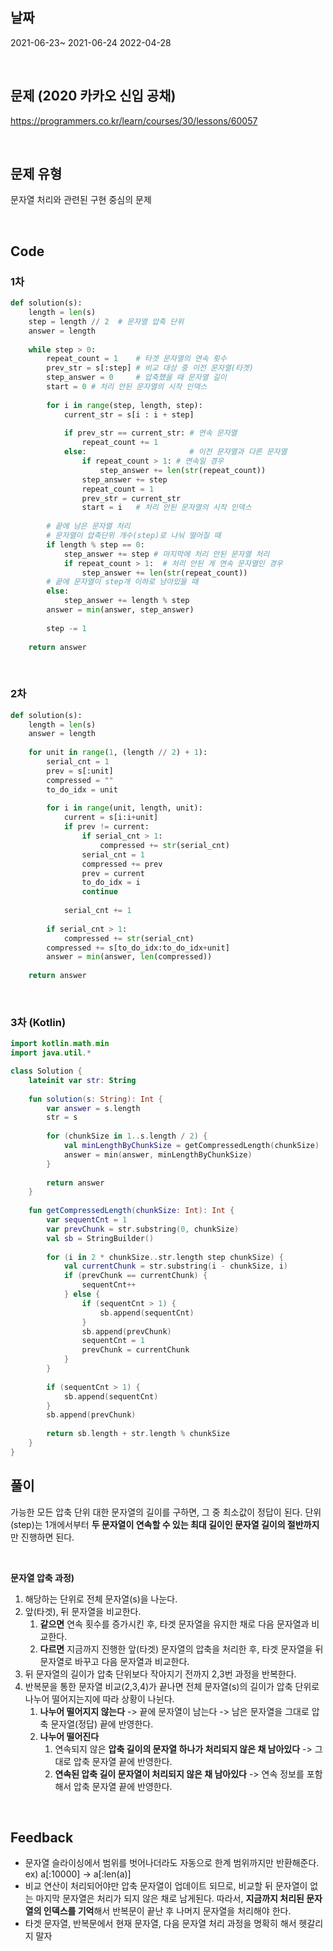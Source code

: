 ## 날짜
2021-06-23~ 2021-06-24
2022-04-28

<br>

## 문제 (2020 카카오 신입 공채)
https://programmers.co.kr/learn/courses/30/lessons/60057

<br>

## 문제 유형
문자열 처리와 관련된 구현 중심의 문제

<br>

## Code

### 1차

```python
def solution(s):
    length = len(s)
    step = length // 2  # 문자열 압축 단위
    answer = length
    
    while step > 0:
        repeat_count = 1    # 타겟 문자열의 연속 횟수
        prev_str = s[:step] # 비교 대상 중 이전 문자열(타겟)
        step_answer = 0     # 압축했을 때 문자열 길이
        start = 0 # 처리 안된 문자열의 시작 인덱스
        
        for i in range(step, length, step):
            current_str = s[i : i + step]
            
            if prev_str == current_str: # 연속 문자열
                repeat_count += 1
            else:                       # 이전 문자열과 다른 문자열
                if repeat_count > 1: # 연속일 경우 
                    step_answer += len(str(repeat_count))
                step_answer += step 
                repeat_count = 1
                prev_str = current_str
                start = i   # 처리 안된 문자열의 시작 인덱스
                
        # 끝에 남은 문자열 처리
        # 문자열이 압축단위 개수(step)로 나눠 떨어질 때
        if length % step == 0:
            step_answer += step # 마지막에 처리 안된 문자열 처리
            if repeat_count > 1:  # 처리 안된 게 연속 문자열인 경우
                step_answer += len(str(repeat_count))
        # 끝에 문자열이 step개 이하로 남아있을 때
        else:
            step_answer += length % step
        answer = min(answer, step_answer)
            
        step -= 1
    
    return answer
```
<br>

### 2차

```python
def solution(s):
    length = len(s)
    answer = length
    
    for unit in range(1, (length // 2) + 1):
        serial_cnt = 1
        prev = s[:unit]
        compressed = ""
        to_do_idx = unit
        
        for i in range(unit, length, unit):
            current = s[i:i+unit]
            if prev != current:
                if serial_cnt > 1:
                    compressed += str(serial_cnt)
                serial_cnt = 1
                compressed += prev
                prev = current
                to_do_idx = i
                continue
            
            serial_cnt += 1
        
        if serial_cnt > 1:
            compressed += str(serial_cnt)
        compressed += s[to_do_idx:to_do_idx+unit]
        answer = min(answer, len(compressed))
                
    return answer
```
<br>

### 3차 (Kotlin)
```kotlin
import kotlin.math.min
import java.util.*

class Solution {
    lateinit var str: String
    
    fun solution(s: String): Int {
        var answer = s.length
        str = s
        
        for (chunkSize in 1..s.length / 2) {
            val minLengthByChunkSize = getCompressedLength(chunkSize)
            answer = min(answer, minLengthByChunkSize)
        }
        
        return answer
    }
    
    fun getCompressedLength(chunkSize: Int): Int {
        var sequentCnt = 1
        var prevChunk = str.substring(0, chunkSize)
        val sb = StringBuilder()
        
        for (i in 2 * chunkSize..str.length step chunkSize) {
            val currentChunk = str.substring(i - chunkSize, i)
            if (prevChunk == currentChunk) {
                sequentCnt++
            } else {
                if (sequentCnt > 1) {
                    sb.append(sequentCnt)
                } 
                sb.append(prevChunk)
                sequentCnt = 1
                prevChunk = currentChunk
            }
        }
        
        if (sequentCnt > 1) {
            sb.append(sequentCnt)
        }
        sb.append(prevChunk)
        
        return sb.length + str.length % chunkSize
    }
}
```

## 풀이
가능한 모든 압축 단위 대한 문자열의 길이를 구하면, 그 중 최소값이 정답이 된다.
단위(step)는 1개에서부터 **두 문자열이 연속할 수 있는 최대 길이인 문자열 길이의 절반까지**만 진행하면 된다.

<br>

**문자열 압축 과정)**
1. 해당하는 단위로 전체 문자열(s)을 나눈다. 
2. 앞(타겟), 뒤 문자열을 비교한다.
   1.  **같으면** 연속 횟수를 증가시킨 후, 타겟 문자열을 유지한 채로 다음 문자열과 비교한다.
   2.  **다르면** 지금까지 진행한 앞(타겟) 문자열의 압축을 처리한 후, 타겟 문자열을 뒤 문자열로 바꾸고 다음 문자열과 비교한다.
3.  뒤 문자열의 길이가 압축 단위보다 작아지기 전까지 2,3번 과정을 반복한다.
4.  반복문을 통한 문자열 비교(2,3,4)가 끝나면 전체 문자열(s)의 길이가 압축 단위로 나누어 떨어지는지에 따라 상황이 나뉜다.
    1. **나누어 떨어지지 않는다** -> 끝에 문자열이 남는다 -> 남은 문자열을 그대로 압축 문자열(정답) 끝에 반영한다.
    2. **나누어 떨어진다**
       1. 연속되지 않은 **압축 길이의 문자열 하나가 처리되지 않은 채 남아있다** -> 그대로 압축 문자열 끝에 반영한다.
       2. **연속된 압축 길이 문자열이 처리되지 않은 채 남아있다** -> 연속 정보를 포함해서 압축 문자열 끝에 반영한다.
<br>

## Feedback
- 문자열 슬라이싱에서 범위를 벗어나더라도 자동으로 한계 범위까지만 반환해준다. ex) a[:10000] -> a[:len(a)]
- 비교 연산이 처리되어야만 압축 문자열이 업데이트 되므로, 비교할 뒤 문자열이 없는 마지막 문자열은 처리가 되지 않은 채로 남게된다. 따라서, **지금까지 처리된 문자열의 인덱스를 기억**해서 반복문이 끝난 후 나머지 문자열을 처리해야 한다.
- 타겟 문자열, 반복문에서 현재 문자열, 다음 문자열 처리 과정을 명확히 해서 헷갈리지 말자